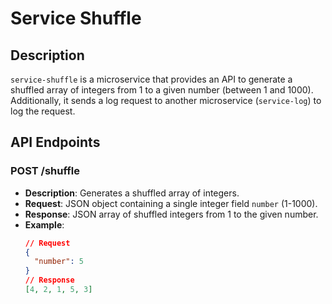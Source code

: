 # Service Shuffle

## Description
`service-shuffle` is a microservice that provides an API to generate a shuffled array of integers from 1 to a given number (between 1 and 1000). Additionally, it sends a log request to another microservice (`service-log`) to log the request.

## API Endpoints
### POST /shuffle
- **Description**: Generates a shuffled array of integers.
- **Request**: JSON object containing a single integer field `number` (1-1000).
- **Response**: JSON array of shuffled integers from 1 to the given number.
- **Example**:
  ```json
  // Request
  {
    "number": 5
  }
  // Response
  [4, 2, 1, 5, 3]
